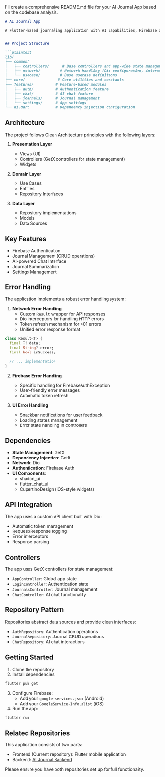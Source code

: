 I'll create a comprehensive README.md file for your AI Journal App based on the codebase analysis.

```markdown:/Users/bahadur/gaya_projects/ai_journal_app/README.md
# AI Journal App

A Flutter-based journaling application with AI capabilities, Firebase authentication, and clean architecture implementation.


## Project Structure

```plaintext
lib/
├── common/
│   ├── controllers/      # Base controllers and app-wide state management
│   ├── network/         # Network handling (Dio configuration, interceptors)
│   └── usecase/         # Base usecase definitions
├── core/               # Core utilities and constants
├── features/          # Feature-based modules
│   ├── auth/          # Authentication feature
│   ├── chat/          # AI chat feature
│   ├── journals/      # Journal management
│   └── settings/      # App settings
└── di.dart            # Dependency injection configuration
```

## Architecture

The project follows Clean Architecture principles with the following layers:

1. **Presentation Layer**
   - Views (UI)
   - Controllers (GetX controllers for state management)
   - Widgets

2. **Domain Layer**
   - Use Cases
   - Entities
   - Repository Interfaces

3. **Data Layer**
   - Repository Implementations
   - Models
   - Data Sources

## Key Features

- Firebase Authentication
- Journal Management (CRUD operations)
- AI-powered Chat Interface
- Journal Summarization
- Settings Management

## Error Handling

The application implements a robust error handling system:

1. **Network Error Handling**
   - Custom `Result` wrapper for API responses
   - Dio interceptors for handling HTTP errors
   - Token refresh mechanism for 401 errors
   - Unified error response format

```dart
class Result<T> {
  final T? data;
  final String? error;
  final bool isSuccess;
  
  // ... implementation
}
```

2. **Firebase Error Handling**
   - Specific handling for FirebaseAuthException
   - User-friendly error messages
   - Automatic token refresh

3. **UI Error Handling**
   - Snackbar notifications for user feedback
   - Loading states management
   - Error state handling in controllers

## Dependencies

- **State Management**: GetX
- **Dependency Injection**: GetIt
- **Network**: Dio
- **Authentication**: Firebase Auth
- **UI Components**: 
  - shadcn_ui
  - flutter_chat_ui
  - CupertinoDesign (iOS-style widgets)

## API Integration

The app uses a custom API client built with Dio:

- Automatic token management
- Request/Response logging
- Error interceptors
- Response parsing

## Controllers

The app uses GetX controllers for state management:

- `AppController`: Global app state
- `LoginController`: Authentication state
- `JournalsController`: Journal management
- `ChatController`: AI chat functionality

## Repository Pattern

Repositories abstract data sources and provide clean interfaces:

- `AuthRepository`: Authentication operations
- `JournalRepository`: Journal CRUD operations
- `ChatRepository`: AI chat interactions

## Getting Started

1. Clone the repository
2. Install dependencies:
```bash
flutter pub get
```
3. Configure Firebase:
   - Add your `google-services.json` (Android)
   - Add your `GoogleService-Info.plist` (iOS)
4. Run the app:
```bash
flutter run
```

## Related Repositories

This application consists of two parts:
- Frontend (Current repository): Flutter mobile application
- Backend: [AI Journal Backend]([https://github.com/yourusername/ai-journal-backend](https://github.com/Badar25/Journal-backend))

Please ensure you have both repositories set up for full functionality.
